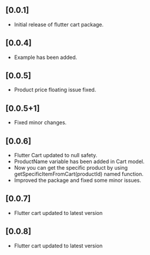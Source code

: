 ## [0.0.1]

- Initial release of flutter cart package.

## [0.0.4]

- Example has been added.

## [0.0.5]

- Product price floating issue fixed.

## [0.0.5+1]

- Fixed minor changes.

## [0.0.6]

- Flutter Cart updated to null safety.
- ProductName variable has been added in Cart model.
- Now you can get the specific product by using getSpecificItemFromCart(productId) named function.
- Improved the package and fixed some minor issues.
## [0.0.7]

- Flutter cart updated to latest version

## [0.0.8]

- Flutter cart updated to latest version


